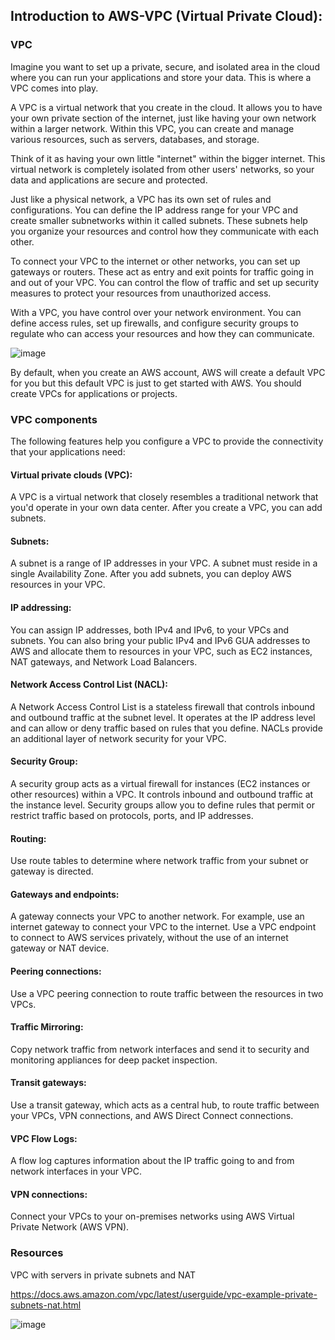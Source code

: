 ## Introduction to AWS-VPC (Virtual Private Cloud):

### VPC
Imagine you want to set up a private, secure, and isolated area in the cloud where you can run your applications and store your data. This is where a VPC comes into play.

A VPC is a virtual network that you create in the cloud. It allows you to have your own private section of the internet, just like having your own network within a larger network. Within this VPC, you can create and manage various resources, such as servers, databases, and storage.

Think of it as having your own little "internet" within the bigger internet. This virtual network is completely isolated from other users' networks, so your data and applications are secure and protected.

Just like a physical network, a VPC has its own set of rules and configurations. You can define the IP address range for your VPC and create smaller subnetworks within it called subnets. These subnets help you organize your resources and control how they communicate with each other.

To connect your VPC to the internet or other networks, you can set up gateways or routers. These act as entry and exit points for traffic going in and out of your VPC. You can control the flow of traffic and set up security measures to protect your resources from unauthorized access.

With a VPC, you have control over your network environment. You can define access rules, set up firewalls, and configure security groups to regulate who can access your resources and how they can communicate.

![image](https://github.com/chandankumar994/DevOps-Mastery/assets/15160387/8a2d7948-a03d-4d19-99c9-e04f2fdd9179)

By default, when you create an AWS account, AWS will create a default VPC for you but this default VPC is just to get started with AWS. You should create VPCs for applications or projects.

### VPC components
The following features help you configure a VPC to provide the connectivity that your applications need:

#### Virtual private clouds (VPC):
A VPC is a virtual network that closely resembles a traditional network that you'd operate in your own data center. After you create a VPC, you can add subnets.

#### Subnets:
A subnet is a range of IP addresses in your VPC. A subnet must reside in a single Availability Zone. After you add subnets, you can deploy AWS resources in your VPC.

#### IP addressing:
You can assign IP addresses, both IPv4 and IPv6, to your VPCs and subnets. You can also bring your public IPv4 and IPv6 GUA addresses to AWS and allocate them to resources in your VPC, such as EC2 instances, NAT gateways, and Network Load Balancers.

#### Network Access Control List (NACL):
A Network Access Control List is a stateless firewall that controls inbound and outbound traffic at the subnet level. It operates at the IP address level and can allow or deny traffic based on rules that you define. NACLs provide an additional layer of network security for your VPC.

#### Security Group:
A security group acts as a virtual firewall for instances (EC2 instances or other resources) within a VPC. It controls inbound and outbound traffic at the instance level. Security groups allow you to define rules that permit or restrict traffic based on protocols, ports, and IP addresses.  

#### Routing:
Use route tables to determine where network traffic from your subnet or gateway is directed.

#### Gateways and endpoints:
A gateway connects your VPC to another network. For example, use an internet gateway to connect your VPC to the internet. Use a VPC endpoint to connect to AWS services privately, without the use of an internet gateway or NAT device.

#### Peering connections:
Use a VPC peering connection to route traffic between the resources in two VPCs.

#### Traffic Mirroring:
Copy network traffic from network interfaces and send it to security and monitoring appliances for deep packet inspection.

#### Transit gateways:
Use a transit gateway, which acts as a central hub, to route traffic between your VPCs, VPN connections, and AWS Direct Connect connections.

#### VPC Flow Logs:
A flow log captures information about the IP traffic going to and from network interfaces in your VPC.

#### VPN connections:
Connect your VPCs to your on-premises networks using AWS Virtual Private Network (AWS VPN).

### Resources
VPC with servers in private subnets and NAT

https://docs.aws.amazon.com/vpc/latest/userguide/vpc-example-private-subnets-nat.html

![image](https://github.com/chandankumar994/DevOps-Mastery/assets/15160387/7408dbab-3e28-4b42-8ffd-9cf33dc145ba)



